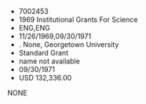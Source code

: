 * 7002453
* 1969 Institutional Grants For Science
* ENG,ENG
* 11/26/1969,09/30/1971
*  . None, Georgetown University
* Standard Grant
*   name not available
* 09/30/1971
* USD 132,336.00

NONE